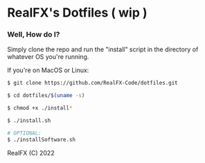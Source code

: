 # RealFX's Dotfiles ( wip )

### Well, How do I?

Simply clone the repo and run the "install" script in the directory of whatever OS you're running.

If you're on MacOS or Linux:
```bash
$ git clone https://github.com/RealFX-Code/dotfiles.git

$ cd dotfiles/$(uname -s)

$ chmod +x ./install*

$ ./install.sh

# OPTIONAL:
$ ./installSoftware.sh
```

RealFX (C) 2022
